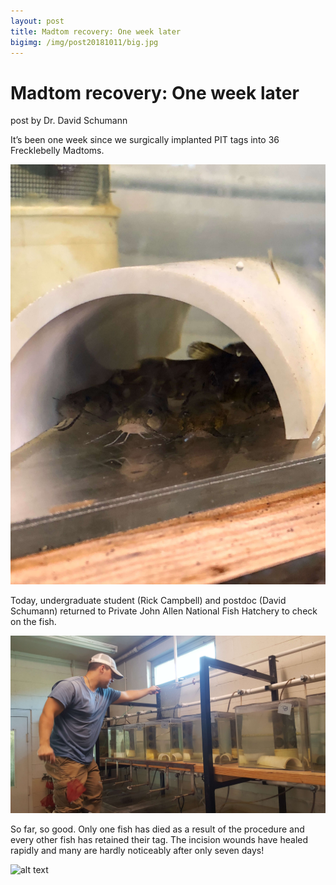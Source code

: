 ```yaml
---
layout: post
title: Madtom recovery: One week later
bigimg: /img/post20181011/big.jpg
---
```


# Madtom recovery: One week later

post by Dr. David Schumann

It’s been one week since we surgically implanted PIT tags into 36 
Frecklebelly Madtoms. 


![alt text](/img/post20181011/madtoms-week1.jpg)

Today, undergraduate student (Rick Campbell) and 
postdoc (David Schumann) returned to Private John Allen National Fish 
Hatchery to check on the fish. 


![alt text](/img/post20181011/20181011_095608.jpg)

So far, so good. Only one fish has died 
as a result of the procedure and every other fish has retained their 
tag. The incision wounds have healed rapidly and many are hardly 
noticeably after only seven days! 

![alt text](/img/post20181011/cut-1.jpg)


